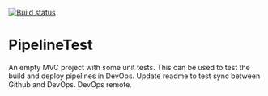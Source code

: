 [![Build status](https://dev.azure.com/cronangogarty/PipelineTest/_apis/build/status/PipelineTest-ASP.NET-CI)](https://dev.azure.com/cronangogarty/PipelineTest/_build/latest?definitionId=-1)

# PipelineTest
An empty MVC project with some unit tests. This can be used to test the build and deploy pipelines in DevOps.
Update readme to test sync between Github and DevOps.
DevOps remote.
